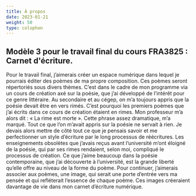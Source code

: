 ```yaml
---
title: À propos
date: 2023-01-21
weight: 50
type: colophon
---
```


## Modèle 3 pour le travail final du cours FRA3825 : Carnet d'écriture. ## 


Pour le travail final, j’aimerais créer un espace numérique dans lequel je pourrais éditer des poèmes de ma propre composition. Ces poèmes seront répertoriés sous divers thèmes. C’est dans le cadre de mon programme via un cours de création axé sur la poésie, que j’ai développé de l’intérêt pour ce genre littéraire. Au secondaire et au cégep, on m’a toujours appris que la poésie devait être en vers rimés. C’est pourquoi les premiers poèmes que j’ai écrits dans ce cours de création étaient en rimes. Mon professeur m’a alors dit : « La rime est morte ». Cette phrase assez dramatique, m’a marqué. Tout ce que l’on m’avait appris sur la poésie ne servait à rien. Je devais alors mettre de côté tout ce que je pensais savoir et me perfectionner un style d’écriture par le long processus de réécritures. Les enseignements obsolètes que j’avais reçus avant l’université m’ont éloigné de la poésie, qui par ses rimes rendaient, selon moi, compliqué le processus de création. Ce que j’aime beaucoup dans la poésie contemporaine, que j’ai découverte à l’université, est la grande liberté qu’elle offre au niveau de la forme du poème. Pour continuer, j’aimerais associer aux poèmes, une image, qui serait une porte d’entrée vers ma pensée et qui refléterait l’essence de chaque poème. Ces images créeraient davantage de vie dans mon carnet d’écriture numérique. 
